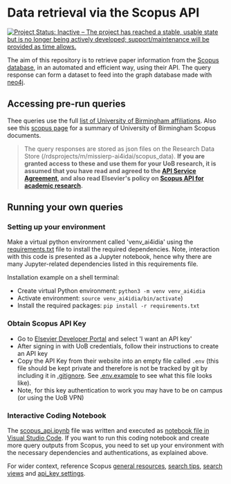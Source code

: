 # Data retrieval via the Scopus API

[![Project Status: Inactive – The project has reached a stable, usable state but is no longer being actively developed; support/maintenance will be provided as time allows.](https://www.repostatus.org/badges/latest/inactive.svg)](https://www.repostatus.org/#inactive)

The aim of this repository is to retrieve paper information from the [Scopus database](https://www.elsevier.com/en-gb/products/scopus), in an automated and efficient way, using their API. The query response can form a dataset to feed into the graph database made with [neo4j](https://gitlab.bham.ac.uk/missierp-ai4idai/neo4j).

## Accessing pre-run queries
 Thee queries use the full [list of University of Birmingham affiliations](data/uob_affils.csv). Also see this [scopus page](https://www.scopus.com/pages/organization/60019702#) for a summary of University of Birmingham Scopus documents.  

> The query responses are stored as json files on the Research Data Store (/rdsprojects/m/missierp-ai4idai/scopus_data). **If you are granted access to these and use them for your UoB research, it is assumed that you have read and agreed to the [API Service Agreement](https://dev.elsevier.com/policy/API-service-agreement.pdf), and also read Elsevier's policy on [Scopus API for academic research](https://dev.elsevier.com/academic_research_scopus.html).**

## Running your own queries

### Setting up your environment

Make a virtual python environment called 'venv_ai4idia' using the [requirements.txt](requirements.txt) file to install the required dependencies. Note, interaction with this code is presented as a Jupyter notebook, hence why there are many Jupyter-related dependencies listed in this requirements file. 

Installation example on a shell terminal:
- Create virtual Python environment: `python3 -m venv venv_ai4idia`
- Activate environment: `source venv_ai4idia/bin/activate`) 
- Install the required packages: `pip install -r requirements.txt` 

### Obtain Scopus API Key

- Go to [Elsevier Developer Portal](https://dev.elsevier.com) and select 'I want an API key'
- After signing in with UoB credentials, follow their instructions to create an API key 
- Copy the API Key from their website into an empty file called `.env` (this file should be kept private and therefore is not be tracked by git by including it in [.gitignore](.gitignore). See [.env.example](.env.example) to see what this file looks like).
- Note, for this key authentication to work you may have to be on campus (or using the UoB VPN)

### Interactive Coding Notebook

The [scopus_api.ipynb](code/scopus_api.ipynb) file was written and executed as [notebook file in Visual Studio Code](https://code.visualstudio.com/docs/datascience/jupyter-notebooks). If you want to run this coding notebook and create more query outputs from Scopus, you need to set up your environment with the necessary dependencies and authentications, as explained above.

For wider context, reference Scopus [general resources](https://dev.elsevier.com/documentation/SCOPUSSearchAPI.wadl), [search tips](https://dev.elsevier.com/sc_search_tips.html), [search views](https://dev.elsevier.com/sc_search_views.html) and [api_key settings](https://dev.elsevier.com/api_key_settings.html).



